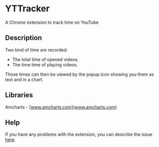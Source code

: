 # YTTracker
A Chrome extension to track time on YouTube

## Description
Two kind of time are recorded:
* The total time of opened videos.
* The time time of playing videos.

Those times can then be viewed by the popup icon showing you them as text and in a chart.

## Libraries
Amcharts - [www.amcharts.com](www.amcharts.com)

## Help
If you have any problems with the extension, you can describe the issue [here](https://github.com/MrCraftCod/YTTracker/issues).

